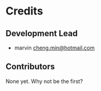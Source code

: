 # Credits


## Development Lead

* marvin <cheng.min@hotmail.com>

## Contributors

None yet. Why not be the first?
